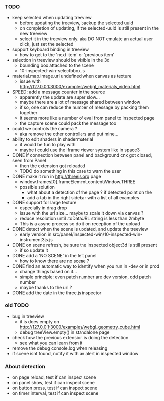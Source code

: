 ### TODO
- keep selected when updating treeview
  - before updating the treeview, backup the selected uuid
  - on completion of updating, if the selected-uuid is still present in the new treeview
  - select it in the treeview only. aka DO NOT emulate an actual user click, just set the selected
- support keyboard binding in treeview
  - how to get to the 'next item' or 'previous item'
- selection in treeview should be visible in the 3d
  - bounding box attached to the scene
  - 10-inspected-win-selectbbox.js
- material.map.image.url undefined when canvas as texture
  - issue with http://127.0.0.1:3000/examples/webgl_materials_video.html
- SPEED: add a message counter in the source
  - apparently the update are super slow...
  - maybe there are a lot of message shared between window
  - if so, one can reduce the number of message by packing them together
  - it seems more like a number of eval from panel to inspected page
  - the capture scene could pack the message too
- could we controls the camera ? 
  - aka remove the other controllers and put mine...
- ability to edit shaders in shadermaterial
  - it would be fun to play with
  - maybe i could use the iframe viewer system like in space3
- DONE if connection between panel and background cnx got closed, seen from Panel
  - then the extension got reloaded
  - TODO do something in this case to warn the user
- DONE make it run in http://threejs.org page
  - window.frames[0].frameElement.contentWindow.THREE
  - possible solution
    - what about a detection of the page ? if detected point on the 
    - add a tab in the right sidebar with a list of all examples
- DONE support for large texture
  - especially in drag drop
  - issue with the url size... maybe to scale it down via canvas ?
  - reduce resolution until .toDataURL string is less than 2mbyte
  - This is a async process so do it on reception of the upload
- DONE detect when the scene is updated, and update the treeview
  - early version in src/panel/inspected-win/10-inspected-win-instrument3js.js
- DONE on scene refresh, be sure the inspected object3d is still present
  - if so update it
- DONE add a 'NO SCENE' in the left panel
  - how to know there are no scene ?
- DONE find an automatic way to identify when you run in -dev or in prod
  - change things based on it... 
  - simple principle: even patch number are dev version, odd patch number
  - maybe thanks to the url ?
- DONE add the date in the three.js inspector

### old TODO
- bug in treeview
  - it is does empty on http://127.0.0.1:3000/examples/webgl_geometry_cube.html
  - debug treeView.empty() in standalone page
- check how the previous extension is doing the detection
  - see what you can learn from it
- remove the debug console.log when releasing
- if scene isnt found, notify it with an alert in inspected window

### About detection
- on page reload, test if can inspect scene
- on panel show, test if can inspect scene
- on button press, test if can inspect scene
- on timer interval, test if can inspect scene
